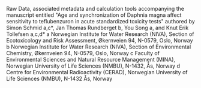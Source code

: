 Raw Data, associated metadata and calculation tools accompanying the manuscript entitled "Age and synchronization of Daphnia magna affect sensitivity to teflubenzuron in acute standardized toxicity tests" authored by Simon Schmid a,c*, Jan Thomas Rundberget b, You Song a, and Knut Erik Tollefsen a,c,d*
a Norwegian Institute for Water Research (NIVA), Section of Ecotoxicology and Risk Assessment, Økernveien 94, N-0579, Oslo, Norway
b Norwegian Institute for Water Research (NIVA), Section of Environmental Chemistry, Økernveien 94, N-0579, Oslo, Norway
c Faculty of Environmental Sciences and Natural Resource Management (MINA), Norwegian University of Life Sciences (NMBU), N-1432, Ås, Norway
d Centre for Environmental Radioactivity (CERAD), Norwegian University of Life Sciences (NMBU), N-1432 Ås, Norway
